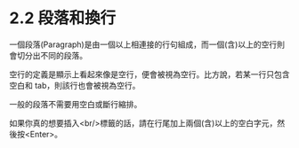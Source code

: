 # 2.2 段落和換行

一個段落(Paragraph)是由一個以上相連接的行句組成，而一個(含)以上的空行則會切分出不同的段落。

空行的定義是顯示上看起來像是空行，便會被視為空行。比方說，若某一行只包含空白和 tab，則該行也會被視為空行。

一般的段落不需要用空白或斷行縮排。

如果你真的想要插入\<br/>標籤的話，請在行尾加上兩個(含)以上的空白字元，然後按\<Enter>。
